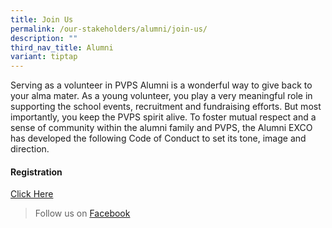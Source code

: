 ```yaml
---
title: Join Us
permalink: /our-stakeholders/alumni/join-us/
description: ""
third_nav_title: Alumni
variant: tiptap
---
```

<p>Serving as a volunteer in PVPS Alumni is a wonderful way to give back to your alma mater. As a young volunteer, you play a very meaningful role in supporting the school events, recruitment and fundraising efforts. But most importantly, you keep the PVPS spirit alive. To foster mutual respect and a sense of community within the alumni family and PVPS, the Alumni EXCO has developed the following Code of Conduct to set its tone, image and direction.</p><h4>Registration</h4><p><a href="https://docs.google.com/forms/d/e/1FAIpQLSc-4INSKOUD4sh3LH49762qP4vgkdkgEX5lKm9x4oJ-RdugVg/viewform" rel="noopener noreferrer nofollow" target="_blank">Click Here</a></p><p></p><blockquote><p>Follow us on <a href="https://www.facebook.com/groups/parkviewprisch" rel="noopener noreferrer nofollow" target="_blank">Facebook</a></p></blockquote><p></p>